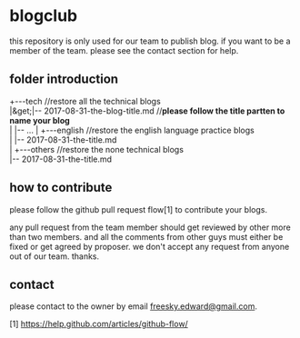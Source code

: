 # blogclub
this repository is only used for our team to publish blog. if you want to be a member of the team. please see the contact section for help.

## folder introduction

+---tech          //restore all the technical blogs   
|&get;|-- 2017-08-31-the-blog-title.md    //**please follow the title partten to name your blog**   
|   |-- ... 
|
+---english         //restore the english language practice blogs   
|   |-- 2017-08-31-the-title.md   
|
+---others         //restore the none technical blogs   
    |-- 2017-08-31-the-title.md   
    
## how to contribute

please follow the github pull request flow[1] to contribute your blogs.

any pull request from the team member should get reviewed by other more than two members. and all the comments from other guys must either
be fixed or get agreed by proposer. 
we don't accept any request from anyone out of our team. thanks.


## contact

please contact to the owner by email freesky.edward@gmail.com.

[1] https://help.github.com/articles/github-flow/
